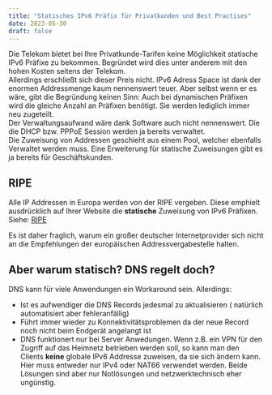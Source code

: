 ```yaml
---
title: "Statisches IPv6 Präfix für Privatkunden und Best Practises"
date: 2023-05-30
draft: false
---
```


Die Telekom bietet bei Ihre Privatkunde-Tarifen keine Möglichkeit statische IPv6 Präfixe zu bekommen.
Begründet wird dies unter anderem mit den hohen Kosten seitens der Telekom.  
Allerdings erschließt sich dieser Preis nicht. IPv6 Adress Space ist dank der enormen Addressmenge kaum nennenswert teuer.
Aber selbst wenn er es wäre, gibt die Begründung keinen Sinn: Auch bei dynamischen Präfixen wird die gleiche Anzahl an Präfixen benötigt. Sie werden lediglich immer neu zugeteilt.  
Der Verwaltungsaufwand wäre dank Software auch nicht nennenswert. Die die DHCP bzw. PPPoE Session werden ja bereits verwaltet.  
Die Zuweisung von Addressen geschieht aus einem Pool, welcher ebenfalls Verwaltet werden muss. Eine Erweiterung für statische Zuweisungen gibt es ja bereits für Geschäftskunden.

## RIPE

Alle IP Addressen in Europa werden von der RIPE vergeben. Diese emphielt ausdrücklich auf Ihrer Website die **statische** Zuweisung von IPv6 Präfixen.  
Siehe: [RIPE](https://www.ripe.net/publications/docs/ripe-690#5-2--why-non-persistent-assignments-are-considered-harmful)

Es ist daher fraglich, warum ein großer deutscher Internetprovider sich nicht an die Empfehlungen der europäischen Addressvergabestelle halten.

## Aber warum statisch? DNS regelt doch?

DNS kann für viele Anwendungen ein Workaround sein. Allerdings:

- Ist es aufwendiger die DNS Records jedesmal zu aktualisieren ( natürlich automatisiert aber fehleranfällig)
- Führt immer wieder zu Konnektivitätsproblemen da der neue Record noch nicht beim Endgerät angelangt ist
- DNS funktionert nur bei Server Anwedungen. Wenn z.B. ein VPN für den Zugriff auf das Heimnetz betrieben werden soll, so kann man den Clients **keine** globale IPv6 Addresse zuweisen, da sie sich ändern kann. Hier muss entweder nur IPv4 oder NAT66 verwendet werden. Beide Lösungen sind aber nur Notlösungen und netzwerktechnisch eher ungünstig.
